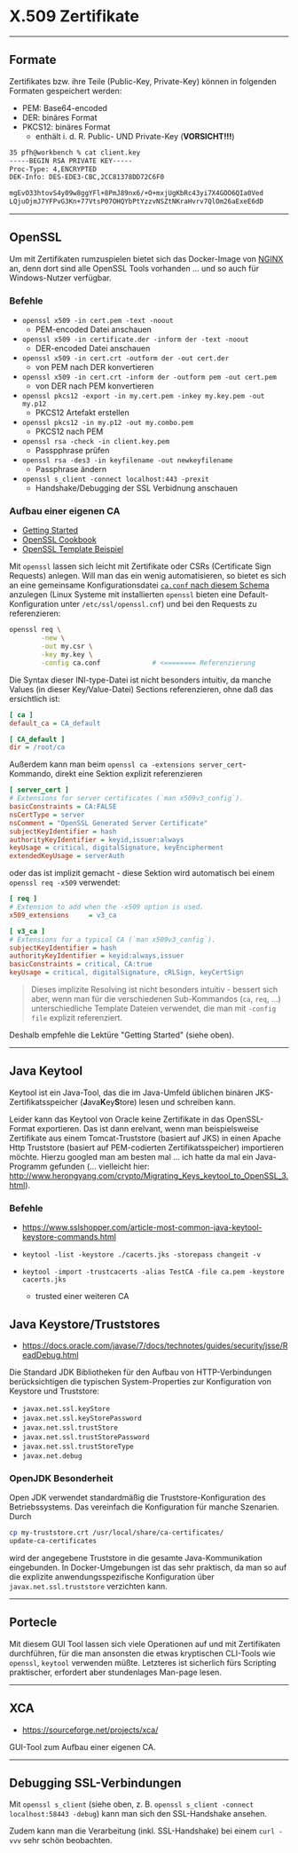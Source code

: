 # X.509 Zertifikate

---

## Formate

Zertifikates bzw. ihre Teile (Public-Key, Private-Key) können in folgenden Formaten gespeichert werden:

* PEM: Base64-encoded
* DER: binäres Format
* PKCS12: binäres Format
  * enthält i. d. R. Public- UND Private-Key (**VORSICHT!!!**)
 
```bash
35 pfh@workbench % cat client.key
-----BEGIN RSA PRIVATE KEY-----
Proc-Type: 4,ENCRYPTED
DEK-Info: DES-EDE3-CBC,2CC81378DD72C6F0

mgEvO33htovS4y09w8ggYFl+8PmJ89nx6/+O+mxjUgKbRc43yi7X4GOO6QIa0Ved
LQjuOjmJ7YFPvG3Kn+77VtsP07OHQYbPtYzzvNSZtNKraHvrv7QlOm26aExeE6dD
```

---

## OpenSSL

Um mit Zertifikaten rumzuspielen bietet sich das Docker-Image von [NGINX](https://hub.docker.com/_/nginx/) an, denn dort sind alle OpenSSL Tools vorhanden ... und so auch für Windows-Nutzer verfügbar.

### Befehle

* ``openssl x509 -in cert.pem -text -noout``
  * PEM-encoded Datei anschauen
* ``openssl x509 -in certificate.der -inform der -text -noout``
  * DER-encoded Datei anschauen
* ``openssl x509 -in cert.crt -outform der -out cert.der``
  * von PEM nach DER konvertieren
* ``openssl x509 -in cert.crt -inform der -outform pem -out cert.pem``
  * von DER nach PEM konvertieren
* ``openssl pkcs12 -export -in my.cert.pem -inkey my.key.pem -out my.p12`` 
  * PKCS12 Artefakt erstellen
* ``openssl pkcs12 -in my.p12 -out my.combo.pem``
  * PKCS12 nach PEM
* ``openssl rsa -check -in client.key.pem``
  * Passpphrase prüfen
* ``openssl rsa -des3 -in keyfilename -out newkeyfilename``
  * Passphrase ändern
* ``openssl s_client -connect localhost:443 -prexit``
  * Handshake/Debugging der SSL Verbidnung anschauen

### Aufbau einer eigenen CA

* [Getting Started](https://www.phildev.net/ssl/opensslconf.html)
* [OpenSSL Cookbook](https://www.feistyduck.com/library/openssl-cookbook/online/ch-openssl.html)
* [OpenSSL Template Beispiel](https://github.com/openssl/openssl/blob/master/apps/openssl.cnf)

Mit `openssl` lassen sich leicht mit Zertifikate oder CSRs (Certificate Sign Requests) anlegen. Will man das ein wenig automatisieren, so bietet es sich an eine gemeinsame Konfigurationsdatei [`ca.conf` nach diesem Schema](https://github.com/openssl/openssl/blob/master/apps/openssl.cnf) anzulegen (Linux Systeme mit installierten `openssl` bieten eine Default-Konfiguration unter `/etc/ssl/openssl.cnf`) und bei den Requests zu referenzieren:

```bash
openssl req \
        -new \
        -out my.csr \
        -key my.key \
        -config ca.conf             # <======== Referenzierung
```

Die Syntax dieser INI-type-Datei ist nicht besonders intuitiv, da manche Values (in dieser Key/Value-Datei) Sections referenzieren, ohne daß das ersichtlich ist:

```ini
[ ca ]
default_ca = CA_default

[ CA_default ]
dir = /root/ca
```

Außerdem kann man beim `openssl ca -extensions server_cert`-Kommando, direkt eine Sektion explizit referenzieren

```ini
[ server_cert ]
# Extensions for server certificates (`man x509v3_config`).
basicConstraints = CA:FALSE
nsCertType = server
nsComment = "OpenSSL Generated Server Certificate"
subjectKeyIdentifier = hash
authorityKeyIdentifier = keyid,issuer:always
keyUsage = critical, digitalSignature, keyEncipherment
extendedKeyUsage = serverAuth
```

oder das ist implizit gemacht - diese Sektion wird automatisch bei einem `openssl req -x509` verwendet:

```ini
[ req ]
# Extension to add when the -x509 option is used.
x509_extensions     = v3_ca

[ v3_ca ]
# Extensions for a typical CA (`man x509v3_config`).
subjectKeyIdentifier = hash
authorityKeyIdentifier = keyid:always,issuer
basicConstraints = critical, CA:true
keyUsage = critical, digitalSignature, cRLSign, keyCertSign
```

> Dieses implizite Resolving ist nicht besonders intuitiv - bessert sich aber, wenn man für die verschiedenen Sub-Kommandos (`ca`, `req`, ...) unterschiedliche Template Dateien verwendet, die man mit `-config file` explizit referenziert.

Deshalb empfehle die Lektüre "Getting Started" (siehe oben).

---

## Java Keytool

Keytool ist ein Java-Tool, das die im Java-Umfeld üblichen binären JKS-Zertifikatsspeicher (**J**ava**K**ey**S**tore) lesen und schreiben kann.

Leider kann das Keytool von Oracle keine Zertifikate in das OpenSSL-Format exportieren. Das ist dann erelvant, wenn man beispielsweise Zertifikate aus einem Tomcat-Truststore (basiert auf JKS) in einen Apache Http Truststore (basiert auf PEM-codierten Zertifikatsspeicher) importieren möchte. Hierzu googled man am besten mal ... ich hatte da mal ein Java-Programm gefunden (... vielleicht hier: http://www.herongyang.com/crypto/Migrating_Keys_keytool_to_OpenSSL_3.html).

### Befehle

* https://www.sslshopper.com/article-most-common-java-keytool-keystore-commands.html

* ``keytool -list -keystore ./cacerts.jks -storepass changeit -v``
* ``keytool -import -trustcacerts -alias TestCA -file ca.pem -keystore cacerts.jks``
  * trusted einer weiteren CA

## Java Keystore/Truststores

* https://docs.oracle.com/javase/7/docs/technotes/guides/security/jsse/ReadDebug.html

Die Standard JDK Bibliotheken für den Aufbau von HTTP-Verbindungen berücksichtigen die typischen System-Properties zur Konfiguration von Keystore und Truststore:

* `javax.net.ssl.keyStore`
* `javax.net.ssl.keyStorePassword`
* `javax.net.ssl.trustStore`
* `javax.net.ssl.trustStorePassword`
* `javax.net.ssl.trustStoreType`
* `javax.net.debug`

### OpenJDK Besonderheit

Open JDK verwendet standardmäßig die Truststore-Konfiguration des Betriebssystems. Das vereinfach die Konfiguration für manche Szenarien. Durch

```bash
cp my-truststore.crt /usr/local/share/ca-certificates/
update-ca-certificates
```

wird der angegebene Truststore in die gesamte Java-Kommunikation eingebunden. In Docker-Umgebungen ist das sehr praktisch, da man so auf die explizite anwendungsspezifische Konfiguration über `javax.net.ssl.truststore` verzichten kann.

---

## Portecle

Mit diesem GUI Tool lassen sich viele Operationen auf und mit Zertifikaten durchführen, für die man ansonsten die etwas kryptischen CLI-Tools wie ``openssl``, ``keytool`` verwenden müßte. Letzteres ist sicherlich fürs Scripting praktischer, erfordert aber stundenlages Man-page lesen. 

---

## XCA

* https://sourceforge.net/projects/xca/

GUI-Tool zum Aufbau einer eigenen CA.

---

## Debugging SSL-Verbindungen

Mit ``openssl s_client`` (siehe oben, z. B. `openssl s_client -connect localhost:58443 -debug`) kann man sich den SSL-Handshake ansehen.

Zudem kann man die Verarbeitung (inkl. SSL-Handshake) bei einem `curl -vvv` sehr schön beobachten.
